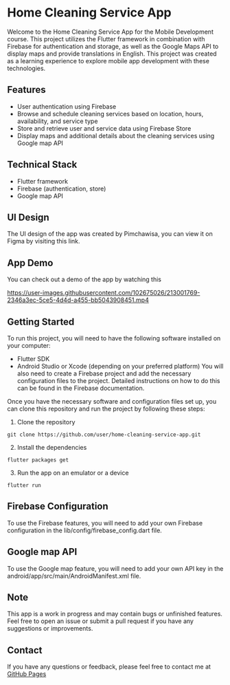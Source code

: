 # Home Cleaning Service App

Welcome to the Home Cleaning Service App for the Mobile Development course. This project utilizes the Flutter framework in combination with Firebase for authentication and storage, as well as the Google Maps API to display maps and provide translations in English. This project was created as a learning experience to explore mobile app development with these technologies.

## Features
- User authentication using Firebase
- Browse and schedule cleaning services based on location, hours, availability, and service type
- Store and retrieve user and service data using Firebase Store
- Display maps and additional details about the cleaning services using Google map API

## Technical Stack
- Flutter framework
- Firebase (authentication, store)
- Google map API

## UI Design
The UI design of the app was created by Pimchawisa, you can view it on Figma by visiting this link.

## App Demo
You can check out a demo of the app by watching this

https://user-images.githubusercontent.com/102675026/213001769-2346a3ec-5ce5-4d4d-a455-bb5043908451.mp4


## Getting Started

To run this project, you will need to have the following software installed on your computer:

- Flutter SDK
- Android Studio or Xcode (depending on your preferred platform)
You will also need to create a Firebase project and add the necessary configuration files to the project. Detailed instructions on how to do this can be found in the Firebase documentation.

Once you have the necessary software and configuration files set up, you can clone this repository and run the project by following these steps:
1. Clone the repository
```
git clone https://github.com/user/home-cleaning-service-app.git
```

2. Install the dependencies
```
flutter packages get
```

3. Run the app on an emulator or a device
```
flutter run
```

## Firebase Configuration
To use the Firebase features, you will need to add your own Firebase configuration in the lib/config/firebase_config.dart file.

## Google map API
To use the Google map feature, you will need to add your own API key in the android/app/src/main/AndroidManifest.xml file.

## Note
This app is a work in progress and may contain bugs or unfinished features. Feel free to open an issue or submit a pull request if you have any suggestions or improvements.

## Contact
If you have any questions or feedback, please feel free to contact me at [GitHub Pages](https://pages.github.com/)

